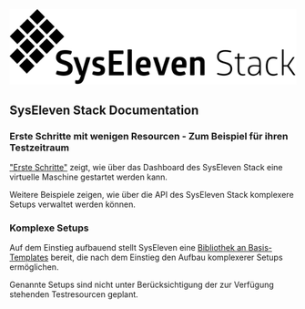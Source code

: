 ![SysEleven Logo](img/stacklogo.svg)
## SysEleven Stack Documentation

### Erste Schritte mit wenigen Resourcen - Zum Beispiel für ihren Testzeitraum

["Erste Schritte"](tutorials/01-firststeps.md) zeigt, wie über das Dashboard des SysEleven Stack eine virtuelle Maschine gestartet werden kann.

Weitere Beispiele zeigen, wie über die API des SysEleven Stack komplexere Setups verwaltet werden können. 

### Komplexe Setups

Auf dem Einstieg aufbauend stellt SysEleven eine [Bibliothek an Basis-Templates](https://github.com/syseleven/heattemplates-examples) bereit, die nach dem Einstieg den Aufbau komplexerer Setups ermöglichen.

Genannte Setups sind nicht unter Berücksichtigung der zur Verfügung stehenden Testresourcen geplant.
